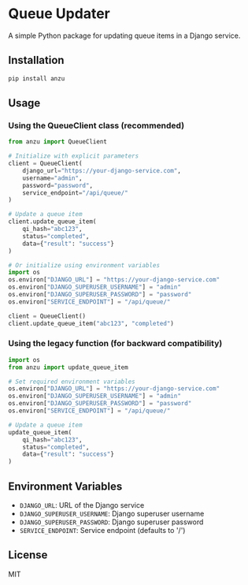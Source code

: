 # Queue Updater

A simple Python package for updating queue items in a Django service.

## Installation

```bash
pip install anzu
```

## Usage

### Using the QueueClient class (recommended)

```python
from anzu import QueueClient

# Initialize with explicit parameters
client = QueueClient(
    django_url="https://your-django-service.com",
    username="admin",
    password="password",
    service_endpoint="/api/queue/"
)

# Update a queue item
client.update_queue_item(
    qi_hash="abc123",
    status="completed",
    data={"result": "success"}
)

# Or initialize using environment variables
import os
os.environ["DJANGO_URL"] = "https://your-django-service.com"
os.environ["DJANGO_SUPERUSER_USERNAME"] = "admin"
os.environ["DJANGO_SUPERUSER_PASSWORD"] = "password"
os.environ["SERVICE_ENDPOINT"] = "/api/queue/"

client = QueueClient()
client.update_queue_item("abc123", "completed")
```

### Using the legacy function (for backward compatibility)

```python
import os
from anzu import update_queue_item

# Set required environment variables
os.environ["DJANGO_URL"] = "https://your-django-service.com"
os.environ["DJANGO_SUPERUSER_USERNAME"] = "admin"
os.environ["DJANGO_SUPERUSER_PASSWORD"] = "password"
os.environ["SERVICE_ENDPOINT"] = "/api/queue/"

# Update a queue item
update_queue_item(
    qi_hash="abc123",
    status="completed",
    data={"result": "success"}
)
```

## Environment Variables

- `DJANGO_URL`: URL of the Django service
- `DJANGO_SUPERUSER_USERNAME`: Django superuser username
- `DJANGO_SUPERUSER_PASSWORD`: Django superuser password
- `SERVICE_ENDPOINT`: Service endpoint (defaults to '/')

## License

MIT